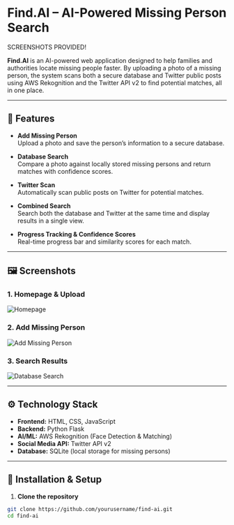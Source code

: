 # Find.AI – AI-Powered Missing Person Search

SCREENSHOTS PROVIDED!

**Find.AI** is an AI-powered web application designed to help families and authorities locate missing people faster. By uploading a photo of a missing person, the system scans both a secure database and Twitter public posts using AWS Rekognition and the Twitter API v2 to find potential matches, all in one place.

---

## 🚀 Features

- **Add Missing Person**  
  Upload a photo and save the person’s information to a secure database.

- **Database Search**  
  Compare a photo against locally stored missing persons and return matches with confidence scores.

- **Twitter Scan**  
  Automatically scan public posts on Twitter for potential matches.

- **Combined Search**  
  Search both the database and Twitter at the same time and display results in a single view.

- **Progress Tracking & Confidence Scores**  
  Real-time progress bar and similarity scores for each match.

---

## 🖼 Screenshots

### 1. Homepage & Upload
![Homepage](static/database/App_screenshots/IMG_5868.jpeg)  

### 2. Add Missing Person
![Add Missing Person](static/database/App_screenshots/IMG_5869.jpeg)  

### 3. Search Results
![Database Search](static/database/App_screenshots/IMG_5870.jpeg)  

---

## ⚙️ Technology Stack

- **Frontend:** HTML, CSS, JavaScript  
- **Backend:** Python Flask  
- **AI/ML:** AWS Rekognition (Face Detection & Matching)  
- **Social Media API:** Twitter API v2  
- **Database:** SQLite (local storage for missing persons)

---

## 🔧 Installation & Setup

1. **Clone the repository**
```bash
git clone https://github.com/yourusername/find-ai.git
cd find-ai